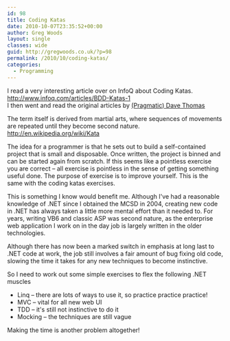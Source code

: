 ```yaml
---
id: 98
title: Coding Katas
date: 2010-10-07T23:35:52+00:00
author: Greg Woods
layout: single
classes: wide
guid: http://gregwoods.co.uk/?p=98
permalink: /2010/10/coding-katas/
categories:
  - Programming
---
```

I read a very interesting article over on InfoQ about Coding Katas. http://www.infoq.com/articles/BDD-Katas-1  
I then went and read the original articles by  [(Pragmatic) Dave Thomas](http://codekata.pragprog.com/)

The term itself is derived from martial arts, where sequences of movements are repeated until they become second nature. http://en.wikipedia.org/wiki/Kata

The idea for a programmer is that he sets out to build a self-contained project that is small and disposable. Once written, the project is binned and can be started again from scratch. If this seems like a pointless exercise you are correct &#8211; all exercise is pointless in the sense of getting something useful done. The purpose of exercise is to improve yourself. This is the same with the coding katas exercises.

This is something I know would benefit me. Although I've had a reasonable knowledge of .NET since I obtained the MCSD in 2004, creating new code in .NET has always taken a little more mental effort than it needed to. For years, writing VB6 and classic ASP was second nature, as the enterprise web application I work on in the day job is largely written in the older technologies.

Although there has now been a marked switch in emphasis at long last to .NET code at work, the job still involves a fair amount of bug fixing old code, slowing the time it takes for any new techniques to become instinctive.

So I need to work out some simple exercises to flex the following .NET muscles

  * Linq &#8211; there are lots of ways to use it, so practice practice practice!
  * MVC &#8211; vital for all new web UI
  * TDD &#8211; it's still not instinctive to do it
  * Mocking &#8211; the techniques are still vague

Making the time is another problem altogether!
